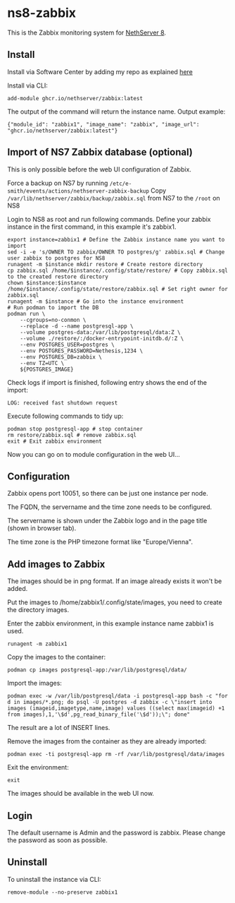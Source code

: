 # ns8-zabbix

This is the Zabbix monitoring system for [NethServer 8](https://github.com/NethServer/ns8-core).

## Install

Install via Software Center by adding my repo as explained [here](https://repo.mrmarkuz.com)

Install via CLI:

    add-module ghcr.io/nethserver/zabbix:latest 

The output of the command will return the instance name.
Output example:

    {"module_id": "zabbix1", "image_name": "zabbix", "image_url": "ghcr.io/nethserver/zabbix:latest"}

## Import of NS7 Zabbix database (optional)

This is only possible before the web UI configuration of Zabbix.

Force a backup on NS7 by running `/etc/e-smith/events/actions/nethserver-zabbix-backup`
Copy `/var/lib/nethserver/zabbix/backup/zabbix.sql` from NS7 to the `/root` on NS8

Login to NS8 as root and run following commands. Define your zabbix instance in the first command, in this example it's zabbix1.

```
export instance=zabbix1 # Define the Zabbix instance name you want to import
sed -i -e 's/OWNER TO zabbix/OWNER TO postgres/g' zabbix.sql # Change user zabbix to postgres for NS8
runagent -m $instance mkdir restore # Create restore directory
cp zabbix.sql /home/$instance/.config/state/restore/ # Copy zabbix.sql to the created restore directory
chown $instance:$instance /home/$instance/.config/state/restore/zabbix.sql # Set right owner for zabbix.sql
runagent -m $instance # Go into the instance environment
# Run podman to import the DB
podman run \
    --cgroups=no-conmon \
    --replace -d --name postgresql-app \
    --volume postgres-data:/var/lib/postgresql/data:Z \
    --volume ./restore/:/docker-entrypoint-initdb.d/:Z \
    --env POSTGRES_USER=postgres \
    --env POSTGRES_PASSWORD=Nethesis,1234 \
    --env POSTGRES_DB=zabbix \
    --env TZ=UTC \
    ${POSTGRES_IMAGE}
```

Check logs if import is finished, following entry shows the end of the import:

`LOG: received fast shutdown request`

Execute following commands to tidy up:

```
podman stop postgresql-app # stop container
rm restore/zabbix.sql # remove zabbix.sql
exit # Exit zabbix environment
```

Now you can go on to module configuration in the web UI...

## Configuration

Zabbix opens port 10051, so there can be just one instance per node.

The FQDN, the servername and the time zone needs to be configured.

The servername is shown under the Zabbix logo and in the page title (shown in browser tab).

The time zone is the PHP timezone format like "Europe/Vienna".

## Add images to Zabbix

The images should be in png format. If an image already exists it won't be added.

Put the images to /home/zabbix1/.config/state/images, you need to create the directory images.

Enter the zabbix environment, in this example instance name zabbix1 is used.

    runagent -m zabbix1

Copy the images to the container:

    podman cp images postgresql-app:/var/lib/postgresql/data/

Import the images:

    podman exec -w /var/lib/postgresql/data -i postgresql-app bash -c "for d in images/*.png; do psql -U postgres -d zabbix -c \"insert into images (imageid,imagetype,name,image) values ((select max(imageid) +1 from images),1,'\$d',pg_read_binary_file('\$d'));\"; done"

The result are a lot of INSERT lines.

Remove the images from the container as they are already imported:

    podman exec -ti postgresql-app rm -rf /var/lib/postgresql/data/images

Exit the environment:

    exit

The images should be available in the web UI now.

## Login

The default username is Admin and the password is zabbix. Please change the password as soon as possible.

## Uninstall

To uninstall the instance via CLI:

    remove-module --no-preserve zabbix1
